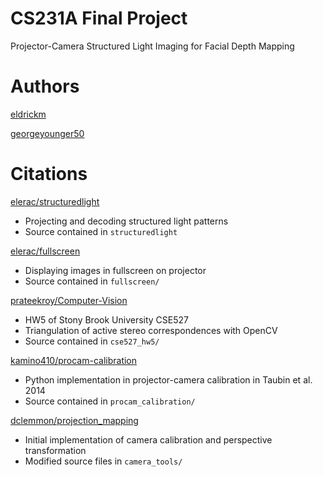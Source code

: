 # CS231A Final Project

Projector-Camera Structured Light Imaging for Facial Depth Mapping


# Authors

[eldrickm](https://github.com/eldrickm)

[georgeyounger50](https://github.com/georgeyounger50)


# Citations

[elerac/structuredlight](https://github.com/elerac/structuredlight)
- Projecting and decoding structured light patterns
- Source contained in `structuredlight`

[elerac/fullscreen](https://github.com/elerac/fullscreen)
- Displaying images in fullscreen on projector
- Source contained in `fullscreen/`

[prateekroy/Computer-Vision](https://github.com/prateekroy/Computer-Vision)
- HW5 of Stony Brook University CSE527
- Triangulation of active stereo correspondences with OpenCV
- Source contained in `cse527_hw5/`

[kamino410/procam-calibration](https://github.com/kamino410/procam-calibration)
- Python implementation in projector-camera calibration in Taubin et al. 2014
- Source contained in `procam_calibration/`

[dclemmon/projection_mapping](https://github.com/dclemmon/projection_mapping)
- Initial implementation of camera calibration and perspective transformation
- Modified source files in `camera_tools/`
